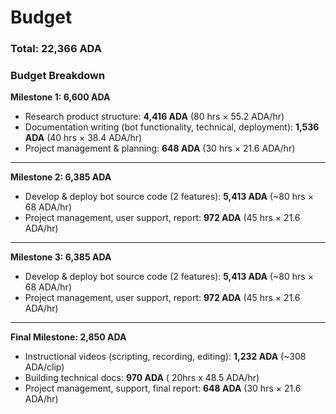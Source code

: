 # Budget

### Total: 22,366 ADA

### Budget Breakdown

**Milestone 1: 6,600 ADA**&#x20;

* Research product structure: **4,416 ADA** (80 hrs × 55.2 ADA/hr)
* Documentation writing (bot functionality, technical, deployment): **1,536 ADA** (40 hrs × 38.4 ADA/hr)
* Project management & planning: **648 ADA** (30 hrs × 21.6 ADA/hr)

***

**Milestone 2: 6,385 ADA**&#x20;

* Develop & deploy bot source code (2 features): **5,413 ADA** (\~80 hrs × 68 ADA/hr)
* Project management, user support, report: **972 ADA** (45 hrs × 21.6 ADA/hr)

***

**Milestone 3: 6,385 ADA**&#x20;

* Develop & deploy bot source code (2 features): **5,413 ADA** (\~80 hrs × 68 ADA/hr)
* Project management, user support, report: **972 ADA** (45 hrs × 21.6 ADA/hr)

***

**Final Milestone: 2,850 ADA**&#x20;

* Instructional videos (scripting, recording, editing): **1,232 ADA** (\~308 ADA/clip)
* Building technical docs: **970 ADA** ( 20hrs x 48.5 ADA/hr)
* Project management, support, final report: **648 ADA** (30 hrs × 21.6 ADA/hr)

